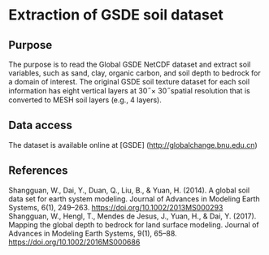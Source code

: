 # Extraction of GSDE soil dataset
## Purpose 
The purpose is to read the Global GSDE NetCDF dataset and extract soil variables, such as sand, clay, organic carbon, and soil depth to bedrock for a domain of interest. The original GSDE soil texture dataset for each soil information has eight vertical layers at  30  ̋ × 30  ̋ spatial resolution that is converted to MESH soil layers (e.g., 4 layers). 
## Data access 
The dataset is available online at [GSDE] (http://globalchange.bnu.edu.cn)
## References 
Shangguan, W., Dai, Y., Duan, Q., Liu, B., & Yuan, H. (2014). A global soil data set for earth system modeling. Journal of Advances in Modeling Earth Systems, 6(1), 249–263. https://doi.org/10.1002/2013MS000293
Shangguan, W., Hengl, T., Mendes de Jesus, J., Yuan, H., & Dai, Y. (2017). Mapping the global depth to bedrock for land surface modeling. Journal of Advances in Modeling Earth Systems, 9(1), 65–88. https://doi.org/10.1002/2016MS000686

